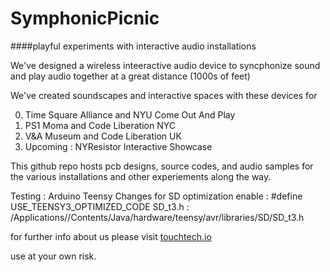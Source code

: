 # SymphonicPicnic

####playful experiments with interactive audio installations

We've designed a wireless inteeractive audio device to syncphonize sound and play audio together at a great distance (1000s of feet)

We've created soundscapes and interactive spaces with these devices for

0. Time Square Alliance and NYU Come Out And Play
0. PS1 Moma and Code Liberation NYC
0. V&A Museum and Code Liberation UK
0. Upcoming : NYResistor Interactive Showcase


This github repo hosts pcb designs, source codes, and audio samples for the various installations and other experiements along the way. 


Testing : Arduino Teensy Changes for SD optimization
enable : #define USE_TEENSY3_OPTIMIZED_CODE
SD_t3.h : /Applications/<Arduino-App-Folder>/Contents/Java/hardware/teensy/avr/libraries/SD/SD_t3.h

for further info about us please visit [touchtech.io]()

use at your own risk.